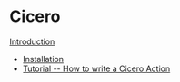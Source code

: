 # Cicero

[Introduction](./introduction.md)
- [Installation](./installation.md)
- [Tutorial -- How to write a Cicero Action](./tutorial.md)
